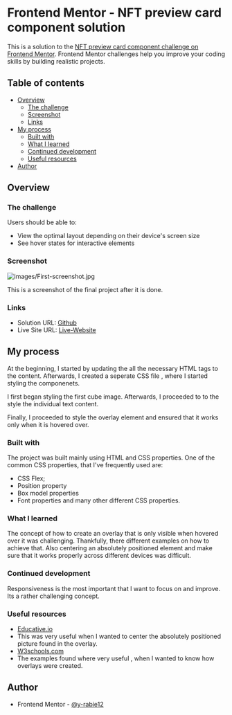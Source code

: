 # Frontend Mentor - NFT preview card component solution

This is a solution to the [NFT preview card component challenge on Frontend Mentor](https://www.frontendmentor.io/challenges/nft-preview-card-component-SbdUL_w0U). Frontend Mentor challenges help you improve your coding skills by building realistic projects. 

## Table of contents

- [Overview](#overview)
  - [The challenge](#the-challenge)
  - [Screenshot](#screenshot)
  - [Links](#links)
- [My process](#my-process)
  - [Built with](#built-with)
  - [What I learned](#what-i-learned)
  - [Continued development](#continued-development)
  - [Useful resources](#useful-resources)
- [Author](#author)


## Overview

### The challenge

Users should be able to:

- View the optimal layout depending on their device's screen size
- See hover states for interactive elements

### Screenshot

![images/First-screenshot.jpg]()

This is a screenshot of the final project after it is done.


### Links

- Solution URL: [Github](https://github.com/y-rabie12/Preview-Card)
- Live Site URL: [Live-Website](https://preview-card-frontend.netlify.app/)

## My process

At the beginning, I started by updating the all the necessary HTML tags to the content. Afterwards, I created a seperate CSS file , where I started styling the componenets. 

I first began styling the first cube image. Afterwards, I proceeded to to the style the individual text content.

Finally, I proceeded to style the overlay element and ensured that it works only when it is hovered over.


### Built with

The project was built mainly using HTML and CSS properties. One of the common CSS properties, that I've frequently used are:
- CSS Flex;
- Position property
- Box model properties
- Font properties
and many other different CSS properties.

### What I learned

The concept of how to create an overlay that is only visible when hovered over it was challenging. Thankfully, there different examples on how to  achieve that. Also centering an absolutely positioned element and make sure that it works properly  across different devices was difficult.



### Continued development

Responsiveness is the most important that I want to focus on and improve. Its a rather challenging concept.

### Useful resources

- [Educative.io](https://www.educative.io/edpresso/how-to-center-an-absolutely-positioned-element-inside-its-parent) 
- This was very useful when I wanted to center the absolutely positioned picture found in the overlay.
- [W3schools.com](https://www.w3schools.com/howto/howto_css_image_overlay.asp) 
- The examples found where very useful , when I wanted to know how overlays were created.

## Author

- Frontend Mentor - [@y-rabie12](https://www.frontendmentor.io/profile/y-rabie12)


